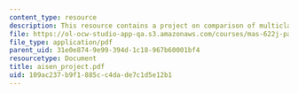 ```yaml
---
content_type: resource
description: This resource contains a project on comparison of multiclass SVM methods.
file: https://ol-ocw-studio-app-qa.s3.amazonaws.com/courses/mas-622j-pattern-recognition-and-analysis-fall-2006/109ac237b9f1885cc4dade7c1d5e12b1_aisen_project.pdf
file_type: application/pdf
parent_uid: 31e0e874-9e99-394d-1c18-967b60001bf4
resourcetype: Document
title: aisen_project.pdf
uid: 109ac237-b9f1-885c-c4da-de7c1d5e12b1
---
```


